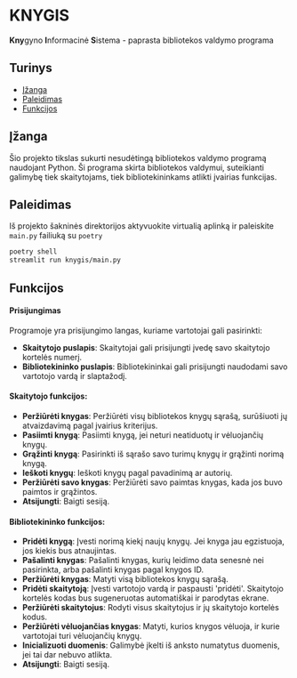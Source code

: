 # KNYGIS

**Kny**gyno **I**nformacinė **S**istema - paprasta bibliotekos valdymo programa


## Turinys

- [Įžanga](#įžanga)
- [Paleidimas](#paleidimas)
- [Funkcijos](#funkcijos)

## Įžanga

Šio projekto tikslas sukurti nesudėtingą bibliotekos valdymo programą naudojant Python. Ši programa skirta bibliotekos valdymui, suteikianti galimybę tiek skaitytojams, tiek bibliotekininkams atlikti įvairias funkcijas.

## Paleidimas

Iš projekto šakninės direktorijos aktyvuokite virtualią aplinką ir paleiskite `main.py` failiuką su `poetry`
```sh
poetry shell
streamlit run knygis/main.py
```

## Funkcijos
#### Prisijungimas

Programoje yra prisijungimo langas, kuriame vartotojai gali pasirinkti:
- **Skaitytojo puslapis**: Skaitytojai gali prisijungti įvedę savo skaitytojo kortelės numerį.
- **Bibliotekininko puslapis**: Bibliotekininkai gali prisijungti naudodami savo vartotojo vardą ir slaptažodį.

#### Skaitytojo funkcijos:
- **Peržiūrėti knygas**: Peržiūrėti visų bibliotekos knygų sąrašą, surūšiuoti jų atvaizdavimą pagal įvairius kriterijus.
- **Pasiimti knygą**: Pasiimti knygą, jei neturi neatiduotų ir vėluojančių knygų.
- **Grąžinti knygą**: Pasirinkti iš sąrašo savo turimų knygų ir grąžinti norimą knygą.
- **Ieškoti knygų**: Ieškoti knygų pagal pavadinimą ar autorių.
- **Peržiūrėti savo knygas**:  Peržiūrėti savo paimtas knygas, kada jos buvo paimtos ir grąžintos.
- **Atsijungti**: Baigti sesiją.

#### Bibliotekininko funkcijos:
- **Pridėti knygą**: Įvesti norimą kiekį naujų knygų. Jei knyga jau egzistuoja, jos kiekis bus atnaujintas.
- **Pašalinti knygas**: Pašalinti knygas, kurių leidimo data senesnė nei pasirinkta, arba pašalinti knygas pagal knygos ID.
- **Peržiūrėti knygas**: Matyti visą bibliotekos knygų sąrašą.
- **Pridėti skaitytoją**: Įvesti vartotojo vardą ir paspausti 'pridėti'. Skaitytojo kortelės kodas bus sugeneruotas automatiškai ir parodytas ekrane.
- **Peržiūrėti skaitytojus**: Rodyti visus skaitytojus ir jų skaitytojo kortelės kodus.
- **Peržiūrėti vėluojančias knygas**: Matyti, kurios knygos vėluoja, ir kurie vartotojai turi vėluojančių knygų.
- **Inicializuoti duomenis**: Galimybė įkelti iš anksto numatytus duomenis, jei tai dar nebuvo atlikta.
- **Atsijungti**: Baigti sesiją.